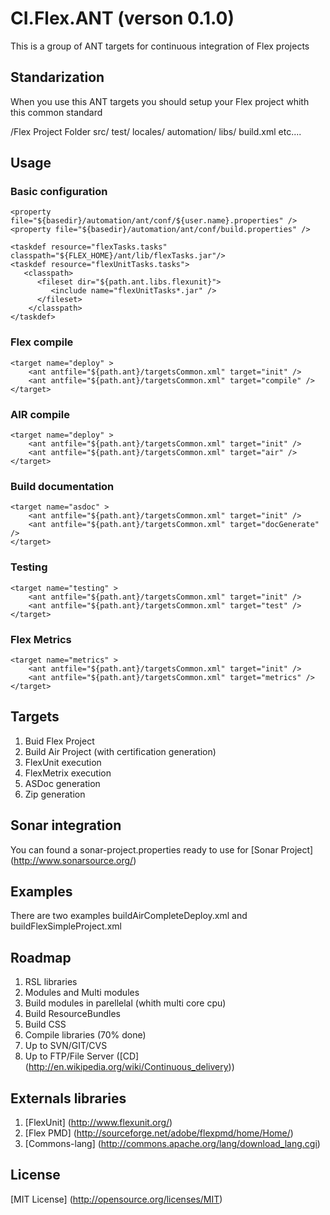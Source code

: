 # CI.Flex.ANT (verson 0.1.0)


This is a group of ANT targets for continuous integration of Flex projects


## Standarization
When you use this ANT targets you should setup your Flex project whith this common standard

/Flex Project Folder
    src/
    test/
    locales/
    automation/
    libs/
    build.xml
    etc.... 

## Usage
### Basic configuration
    <property file="${basedir}/automation/ant/conf/${user.name}.properties" />
	<property file="${basedir}/automation/ant/conf/build.properties" />

    <taskdef resource="flexTasks.tasks" classpath="${FLEX_HOME}/ant/lib/flexTasks.jar"/>
	<taskdef resource="flexUnitTasks.tasks">
	   <classpath>
	      <fileset dir="${path.ant.libs.flexunit}">
	         <include name="flexUnitTasks*.jar" />
	      </fileset>
		</classpath>
	</taskdef>

### Flex compile
	<target name="deploy" >
		<ant antfile="${path.ant}/targetsCommon.xml" target="init" />
		<ant antfile="${path.ant}/targetsCommon.xml" target="compile" />
	</target>

### AIR compile
	<target name="deploy" >
		<ant antfile="${path.ant}/targetsCommon.xml" target="init" />
		<ant antfile="${path.ant}/targetsCommon.xml" target="air" />
	</target>

### Build documentation
	<target name="asdoc" >
		<ant antfile="${path.ant}/targetsCommon.xml" target="init" />
		<ant antfile="${path.ant}/targetsCommon.xml" target="docGenerate" />
	</target>

### Testing
	<target name="testing" >
		<ant antfile="${path.ant}/targetsCommon.xml" target="init" />
		<ant antfile="${path.ant}/targetsCommon.xml" target="test" />
	</target>

### Flex Metrics
	<target name="metrics" >
		<ant antfile="${path.ant}/targetsCommon.xml" target="init" />
		<ant antfile="${path.ant}/targetsCommon.xml" target="metrics" />
	</target>

## Targets
1. Buid Flex Project
2. Build Air Project (with certification generation)
4. FlexUnit execution
5. FlexMetrix execution
6. ASDoc generation
7. Zip generation

## Sonar integration
You can found a sonar-project.properties ready to use for [Sonar Project] (http://www.sonarsource.org/)

## Examples
There are two examples buildAirCompleteDeploy.xml and buildFlexSimpleProject.xml

## Roadmap
1. RSL libraries
2. Modules and Multi modules
3. Build modules in parellelal (whith multi core cpu)
4. Build ResourceBundles
5. Build CSS
6. Compile libraries (70% done)
7. Up to SVN/GIT/CVS
8. Up to FTP/File Server ([CD] (http://en.wikipedia.org/wiki/Continuous_delivery))


## Externals libraries
1. [FlexUnit] (http://www.flexunit.org/)
2. [Flex PMD] (http://sourceforge.net/adobe/flexpmd/home/Home/)
3. [Commons-lang] (http://commons.apache.org/lang/download_lang.cgi)

## License
[MIT License] (http://opensource.org/licenses/MIT)
